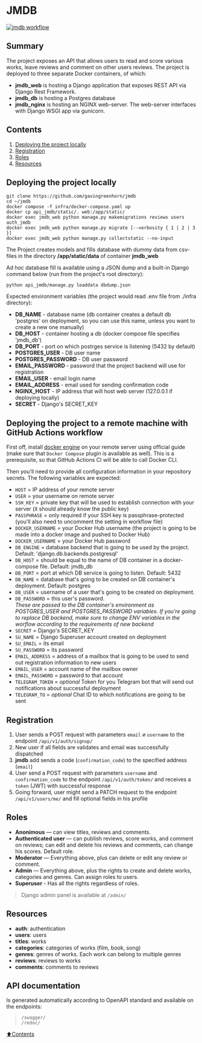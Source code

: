 # JMDB

[![jmdb workflow](https://github.com/gavingreenhorn/jmdb/actions/workflows/jmdb_workflow.yml/badge.svg?event=push)](https://github.com/gavingreenhorn/jmdb/actions/workflows/jmdb_workflow.yml)

## Summary

The project exposes an API that allows users to read and score various works, leave reviews and comment on other users reviews.
The project is deployed to three separate Docker containers, of which:  
- **jmdb_web** is hosting a Django application that exposes REST API via Django Rest Framework.
- **jmdb_db** is hosting a Postgres database
- **jmdb_nginx** is hosting an NGINX web-server. The web-server interfaces with Django WSGI app via gunicorn.

## Contents

1. [Deploying the project locally](#Deploying-the-project-locally)
2. [Registration](#Registration)
3. [Roles](#Roles)
4. [Resources](#Resources)

## Deploying the project locally

```
git clone https://github.com/gavingreenhorn/jmdb
cd ~/jmdb
docker compose -f infra/docker-compose.yaml up
docker cp api_jmdb/static/. web:/app/static/
docker exec jmdb_web python manage.py makemigrations reviews users auth_jmdb
docker exec jmdb_web python manage.py migrate [--verbosity { 1 | 2 | 3 }]
docker exec jmdb_web python manage.py collectstatic --no-input
```
The Project creates models and fills database with dummy data from csv-files in the directory **/app/static/data** of container **jmdb_web**

Ad hoc database fill is available using a JSON dump and a built-in Django command below (run from the project's root directory):
```
python api_jmdb/manage.py loaddata dbdump.json
```

Expected environment variables (the project would read .env file from ./infra directory):
- **DB_NAME** - database name (db container creates a default db 'postgres' on deployment, so you can use this name, unless you want to create a new one manually)
- **DB_HOST** - container hosting a db (docker compose file specifies 'jmdb_db')
- **DB_PORT** - port on which postrges service is listening (5432 by default)
- **POSTGRES_USER** - DB user name
- **POSTGRES_PASSWORD** - DB user password
- **EMAIL_PASSWORD** - password that the project backend will use for registration
- **EMAIL_USER** - email login name
- **EMAIL_ADDRESS** - email used for sending confirmation code
- **NGINX_HOST** - IP address that will host web server (127.0.0.1 if deploying locally)
- **SECRET** - Django's SECRET_KEY

## Deploying the project to a remote machine with GitHub Actions workflow

First off, install [docker engine](https://docs.docker.com/engine/install/ubuntu/#install-using-the-repository) on your remote server using official guide (make sure that `Docker Compose` plugin is available as well). This is a prerequisite, so that GitHub Actions CI will be able to call Docker CLI.

Then you'll need to provide all configuration information in your repository secrets.
The following variables are expected:
- `HOST` = IP address of your remote server
- `USER` = your username on remote server
- `SSH_KEY` = private key that will be used to establish connection with your server (it should already know the public key)
- `PASSPHRASE` = only required if your SSH key is passphrase-protected (you'll also need to uncomment the setting in workflow file)
- `DOCKER_USERNAME` = your Docker Hub username (the project is going to be made into a docker image and pushed to Docker Hub)
- `DOCKER_USERNAME` = your Docker Hub password
- `DB_ENGINE` = database backend that is going to be used by the project. Default: 'django.db.backends.postgresql'
- `DB_HOST` = should be equal to the name of DB container in a docker-compose file. Default: jmdb_db
- `DB_PORT` = port at which DB service is going to listen. Default: 5432
- `DB_NAME` = database that's going to be created on DB container's deployment. Default: postgres
- `DB_USER` = username of a user that's going to be created on deployment.
- `DB_PASSWORD` = this user's password.  
*These are passed to the DB container's environment as POSTGRES_USER and POSTGRES_PASSWORD variables. If you're going to replace DB backend, make sure to change ENV variables in the worflow according to the requirements of new backend*
- `SECRET` = Django's SECRET_KEY
- `SU_NAME` = Django Superuser account created on deployment
- `SU_EMAIL` = its email
- `SU_PASSWORD` = its password
- `EMAIL_ADDRESS` = address of a mailbox that is going to be used to send out registration information to new users
- `EMAIL_USER` = account name of the mailbox owner
- `EMAIL_PASSWORD` = password to that account
- `TELEGRAM_TOKEN` = *optional* Token for you Telegram bot that will send out notifications about successful deployment
- `TELEGRAM_TO` = *optional* Chat ID to which notifications are going to be sent

## Registration

1. User sends a POST request with parameters `email` и `username` to the endpoint `/api/v1/auth/signup/`
2. New user if all fields are validates and email was successfully dispatched
3. **jmdb** add sends a code (`confirmation_code`) to the specified address (`email`)
4. User send a POST request with parameters `username` and `confirmation_code` to the endpoint `/api/v1/auth/token/` and receives a `token` (JWT) with successful response
5. Going forward, user might send a PATCH request to the endpoint `/api/v1/users/me/` and fill optional fields in his profile

## Roles

- **Anonimous** — can view titles, reviews and comments.
- **Authenticated user** — can publish reviews, score works, and comment on reviews; can edit and delete his reviews and comments, can change his scores. Default role.
- **Moderator** — Everything above, plus can delete or edit any review or comment.
- **Admin** — Everything above, plus the rights to create and delete works, categories and genres. Can assign roles to users.
- **Superuser** - Has all the rights regardless of roles.

> Django admin panel is available at `/admin/`

## Resources

- **auth**: authentication
- **users**: users
- **titles**: works
- **categories**: categories of works (film, book, song)
- **genres**: genres of works. Each work can belong to multiple genres
- **reviews**: reviews to works
- **comments**: comments to reviews

## API documentation

Is generated automatically according to OpenAPI standard and available on the endpoints:  
>`/swagger/`  
`/redoc/`

[:arrow_up:Contents](#Contents)
